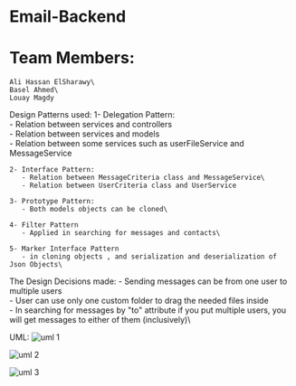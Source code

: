# Email-Backend

# Team Members:
    Ali Hassan ElSharawy\
    Basel Ahmed\
    Louay Magdy
  
Design Patterns used:
    1- Delegation Pattern:\
       - Relation between services and controllers\
       - Relation between services and models\
       - Relation between some services such as userFileService and MessageService
  
    2- Interface Pattern:
       - Relation between MessageCriteria class and MessageService\
       - Relation between UserCriteria class and UserService
     
    3- Prototype Pattern:
       - Both models objects can be cloned\
     
    4- Filter Pattern
       - Applied in searching for messages and contacts\
     
    5- Marker Interface Pattern
       - in cloning objects , and serialization and deserialization of Json Objects\
     
The Design Decisions made:
    - Sending messages can be from one user to multiple users\
    - User can use only one custom folder to drag the needed files inside\
    - In searching for messages by "to" attribute if you put multiple users, you will get messages to either of them (inclusively)\
    
UML:
   ![uml 1](https://user-images.githubusercontent.com/95590176/191980036-1b915993-6d52-4269-950a-088ec8d5b00b.jpg)
    
   ![uml 2](https://user-images.githubusercontent.com/95590176/191980086-1ed2394a-dc4b-469a-9b72-c395a9911f04.jpeg)

   ![uml 3](https://user-images.githubusercontent.com/95590176/191980204-1010f436-bf4a-411c-8f69-caee5d94341e.png)
